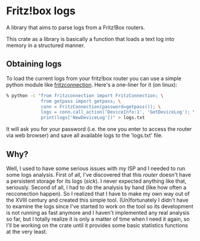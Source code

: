 # Fritz!box logs

A library that aims to parse logs from a Fritz!Box routers.

This crate as a library is basically a function that loads a text log into
memory in a structured manner.

## Obtaining logs

To load the current logs from your fritz!box router you can use a simple python
module like [fritzconnection](https://pypi.python.org/pypi/fritzconnection).
Here's a one-liner for it (on linux):

```sh
% python -c "from fritzconnection import FritzConnection; \
             from getpass import getpass; \
             conn = FritzConnection(password=getpass()); \
             logs = conn.call_action('DeviceInfo:1', 'GetDeviceLog'); \
             print(logs['NewDeviceLog'])" > logs.txt
```

It will ask you for your password (i.e. the one you enter to access the router
via web browser) and save all available logs to the 'logs.txt' file.

## Why?

Well, I used to have some serious issues with my ISP and I needed to run some
logs analysis. First of all, I've discovered that this *router* doesn't have a
persistent storage for its logs (*sick*). I never expected anything like that,
seriously. Second of all, I had to do the analysis by hand (like how often a
recconection happen). So I realized that I have to make my own way out of the
XVIII century and created this simple tool. (Un)fortunately I didn't have to
examine the logs since I've started to work on the tool so its development is
not running as fast anymore and I haven't implemented any real analysis so far,
but I totally realize it is only a matter of time when I need it again, so I'll
be working on the crate until it provides some basic statistics functions at the
very least.
